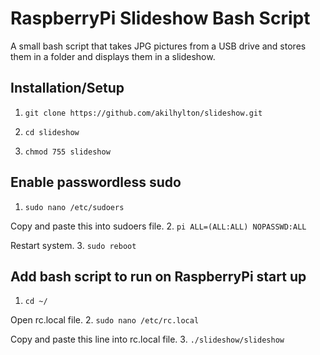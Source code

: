 # RaspberryPi Slideshow Bash Script

A small bash script that takes JPG pictures from a USB drive and stores them in
a folder and displays them in a slideshow. 


## Installation/Setup

1. `git clone https://github.com/akilhylton/slideshow.git`

2. `cd slideshow`

3. `chmod 755 slideshow`

## Enable passwordless sudo

1. `sudo nano /etc/sudoers`

Copy and paste this into sudoers file.
2. `pi ALL=(ALL:ALL) NOPASSWD:ALL`

Restart system.
3. `sudo reboot`

## Add bash script to run on RaspberryPi start up

1. `cd ~/`

Open rc.local file.
2. `sudo nano /etc/rc.local`

Copy and paste this line into rc.local file.
3. `./slideshow/slideshow`
